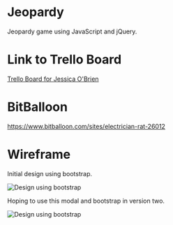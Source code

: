 # Jeopardy

Jeopardy game using JavaScript and jQuery.

# Link to Trello Board


[Trello Board for Jessica O'Brien](
https://trello.com/b/P3FTsGR5/wdi-project-1)


# BitBalloon


https://www.bitballoon.com/sites/electrician-rat-26012


# Wireframe 

Initial design using bootstrap.  

![Design using bootstrap](http://i.imgur.com/H2Qd4IR.png)


Hoping to use this modal and bootstrap in version two.


![Design using bootstrap](http://i.imgur.com/2EMLYJa.png)



